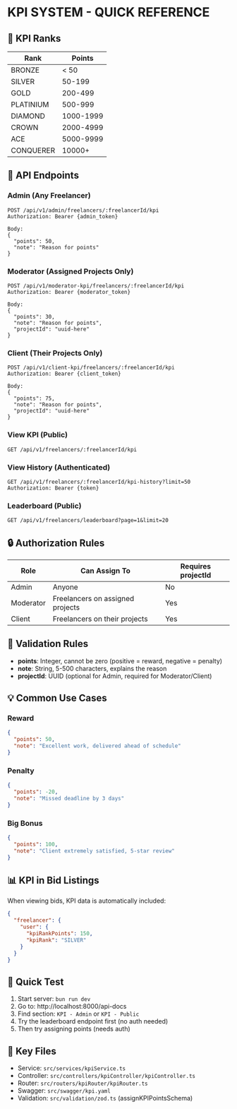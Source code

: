 # KPI SYSTEM - QUICK REFERENCE

## 🎯 KPI Ranks

| Rank      | Points    |
| --------- | --------- |
| BRONZE    | < 50      |
| SILVER    | 50-199    |
| GOLD      | 200-499   |
| PLATINIUM | 500-999   |
| DIAMOND   | 1000-1999 |
| CROWN     | 2000-4999 |
| ACE       | 5000-9999 |
| CONQUERER | 10000+    |

## 📡 API Endpoints

### Admin (Any Freelancer)

```
POST /api/v1/admin/freelancers/:freelancerId/kpi
Authorization: Bearer {admin_token}

Body:
{
  "points": 50,
  "note": "Reason for points"
}
```

### Moderator (Assigned Projects Only)

```
POST /api/v1/moderator-kpi/freelancers/:freelancerId/kpi
Authorization: Bearer {moderator_token}

Body:
{
  "points": 30,
  "note": "Reason for points",
  "projectId": "uuid-here"
}
```

### Client (Their Projects Only)

```
POST /api/v1/client-kpi/freelancers/:freelancerId/kpi
Authorization: Bearer {client_token}

Body:
{
  "points": 75,
  "note": "Reason for points",
  "projectId": "uuid-here"
}
```

### View KPI (Public)

```
GET /api/v1/freelancers/:freelancerId/kpi
```

### View History (Authenticated)

```
GET /api/v1/freelancers/:freelancerId/kpi-history?limit=50
Authorization: Bearer {token}
```

### Leaderboard (Public)

```
GET /api/v1/freelancers/leaderboard?page=1&limit=20
```

## 🔒 Authorization Rules

| Role      | Can Assign To                    | Requires projectId |
| --------- | -------------------------------- | ------------------ |
| Admin     | Anyone                           | No                 |
| Moderator | Freelancers on assigned projects | Yes                |
| Client    | Freelancers on their projects    | Yes                |

## 📝 Validation Rules

- **points**: Integer, cannot be zero (positive = reward, negative = penalty)
- **note**: String, 5-500 characters, explains the reason
- **projectId**: UUID (optional for Admin, required for Moderator/Client)

## 💡 Common Use Cases

### Reward

```json
{
  "points": 50,
  "note": "Excellent work, delivered ahead of schedule"
}
```

### Penalty

```json
{
  "points": -20,
  "note": "Missed deadline by 3 days"
}
```

### Big Bonus

```json
{
  "points": 100,
  "note": "Client extremely satisfied, 5-star review"
}
```

## 📊 KPI in Bid Listings

When viewing bids, KPI data is automatically included:

```json
{
  "freelancer": {
    "user": {
      "kpiRankPoints": 150,
      "kpiRank": "SILVER"
    }
  }
}
```

## 🚀 Quick Test

1. Start server: `bun run dev`
2. Go to: http://localhost:8000/api-docs
3. Find section: `KPI - Admin` or `KPI - Public`
4. Try the leaderboard endpoint first (no auth needed)
5. Then try assigning points (needs auth)

## 📁 Key Files

- Service: `src/services/kpiService.ts`
- Controller: `src/controllers/kpiController/kpiController.ts`
- Router: `src/routers/kpiRouter/kpiRouter.ts`
- Swagger: `src/swagger/kpi.yaml`
- Validation: `src/validation/zod.ts` (assignKPIPointsSchema)
